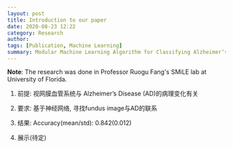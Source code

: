 ```yaml
---
layout: post
title: Introduction to our paper 
date: 2020-08-23 12:22
category: Research
author: 
tags: [Publication, Machine Learning]
summary: Modular Machine Learning Algorithm for Classifying Alzheimer’s Disease Based On Retinal Vasculature
---
```



**Note**: The research was done in Professor Ruogu Fang's SMiLE lab at University of Florida. 

1. 前提: 
视网膜血管系统与 Alzheimer’s Disease (AD)的病理变化有关


2. 要求: 
基于神经网络, 寻找fundus image与AD的联系

3. 结果: 
  Accuracy(mean/std): 0.842(0.012)

4. 展示(待定)

